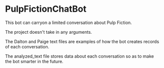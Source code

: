 # PulpFictionChatBot
This bot can carryon a limited conversation about Pulp Fiction.

The project doesn't take in any arguments.

The Dalton and Paige text files are examples of how the bot creates records of each conversation.

The analyzed_text file stores data about each conversation so as to make the bot smarter in the future.
